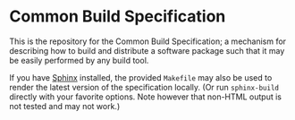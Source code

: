
Common Build Specification
==========================

This is the repository for the Common Build Specification; a mechanism for
describing how to build and distribute a software package such that it may 
be easily performed by any build tool.

If you have [Sphinx](http://www.sphinx-doc.org/) installed, the provided
`Makefile` may also be used to render the latest version of the specification
locally. (Or run `sphinx-build` directly with your favorite options. Note
however that non-HTML output is not tested and may not work.)
